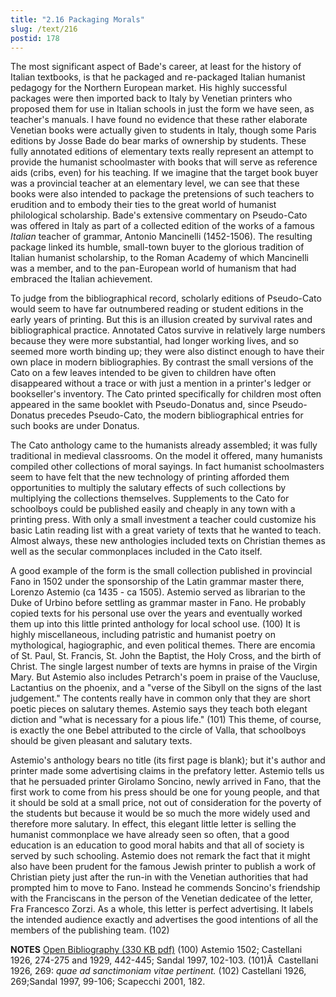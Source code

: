 ```yaml
---
title: "2.16 Packaging Morals"
slug: /text/216
postid: 178
---
```

The most significant aspect of Bade's career, at least for the history of Italian textbooks, is that he packaged and re-packaged Italian humanist pedagogy for the Northern European market. His highly successful packages were then imported back to Italy by Venetian printers who proposed them for use in Italian schools in just the form we have seen, as teacher's manuals. I have found no evidence that these rather elaborate Venetian books were actually given to students in Italy, though some Paris editions by Josse Bade do bear marks of ownership by students. These fully annotated editions of elementary texts really represent an attempt to provide the humanist schoolmaster with books that will serve as reference aids (cribs, even) for his teaching. If we imagine that the target book buyer was a provincial teacher at an elementary level, we can see that these books were also intended to package the pretensions of such teachers to erudition and to embody their ties to the great world of humanist philological scholarship. Bade's extensive commentary on Pseudo-Cato was offered in Italy as part of a collected edition of the works of a famous <em>Italian</em> teacher of grammar, Antonio Mancinelli (1452-1506). The resulting package linked its humble, small-town buyer to the glorious tradition of Italian humanist scholarship, to the Roman Academy of which Mancinelli was a member, and to the pan-European world of humanism that had embraced the Italian achievement.

To judge from the bibliographical record, scholarly editions of Pseudo-Cato would seem to have far outnumbered reading or student editions in the early years of printing. But this is an illusion created by survival rates and bibliographical practice. Annotated Catos survive in relatively large numbers because they were more substantial, had longer working lives, and so seemed more worth binding up; they were also distinct enough to have their own place in modern bibliographies. By contrast the small versions of the Cato on a few leaves intended to be given to children have often disappeared without a trace or with just a mention in a printer's ledger or bookseller's inventory. The Cato printed specifically for children most often appeared in the same booklet with Pseudo-Donatus and, since Pseudo-Donatus precedes Pseudo-Cato, the modern bibliographical entries for such books are under Donatus.

The Cato anthology came to the humanists already assembled; it was fully traditional in medieval classrooms. On the model it offered, many humanists compiled other collections of moral sayings. In fact humanist schoolmasters seem to have felt that the new technology of printing afforded them opportunities to multiply the salutary effects of such collections by multiplying the collections themselves. Supplements to the Cato for schoolboys could be published easily and cheaply in any town with a printing press. With only a small investment a teacher could customize his basic Latin reading list with a great variety of texts that he wanted to teach. Almost always, these new anthologies included texts on Christian themes as well as the secular commonplaces included in the Cato itself.

A good example of the form is the small collection published in provincial Fano in 1502 under the sponsorship of the Latin grammar master there, Lorenzo Astemio (ca 1435 - ca 1505). Astemio served as librarian to the Duke of Urbino before settling as grammar master in Fano. He probably copied texts for his personal use over the years and eventually worked them up into this little printed anthology for local school use. (100) It is highly miscellaneous, including patristic and humanist poetry on mythological, hagiographic, and even political themes. There are encomia of St. Paul, St. Francis, St. John the Baptist, the Holy Cross, and the birth of Christ. The single largest number of texts are hymns in praise of the Virgin Mary. But Astemio also includes Petrarch's poem in praise of the Vaucluse, Lactantius on the phoenix, and a "verse of the Sibyll on the signs of the last judgement." The contents really have in common only that they are short poetic pieces on salutary themes. Astemio says they teach both elegant diction and "what is necessary for a pious life." (101) This theme, of course, is exactly the one Bebel attributed to the circle of Valla, that schoolboys should be given pleasant and salutary texts.

Astemio's anthology bears no title (its first page is blank); but it's author and printer made some advertising claims in the prefatory letter. Astemio tells us that he persuaded printer Girolamo Soncino, newly arrived in Fano, that the first work to come from his press should be one for young people, and that it should be sold at a small price, not out of consideration for the poverty of the students but because it would be so much the more widely used and therefore more salutary. In effect, this elegant little letter is selling the humanist commonplace we have already seen so often, that a good education is an education to good moral habits and that all of society is served by such schooling. Astemio does not remark the fact that it might also have been prudent for the famous Jewish printer to publish a work of Christian piety just after the run-in with the Venetian authorities that had prompted him to move to Fano. Instead he commends Soncino's friendship with the Franciscans in the person of the Venetian dedicatee of the letter, Fra Francesco Zorzi. As a whole, this letter is perfect advertising. It labels the intended audience exactly and advertises the good intentions of all the members of the publishing team. (102)

<strong>NOTES</strong>
<a href="http://www.humanismforsale.org/bibliography.pdf" target="new">Open Bibliography (330 KB pdf)</a>
(100) Astemio 1502; Castellani 1926, 274-275 and 1929, 442-445; Sandal 1997, 102-103.
(101)Â  Castellani 1926, 269: <em>quae ad sanctimoniam vitae pertinent.</em>
(102) Castellani 1926, 269;Sandal 1997, 99-106; Scapecchi 2001, 182.
